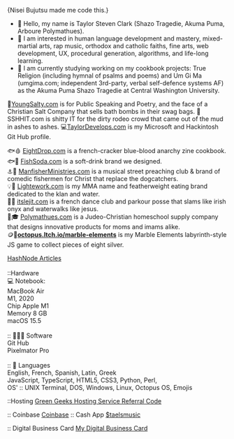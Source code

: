 {Nisei Bujutsu made me code this.}

- 👋 Hello, my name is Taylor Steven Clark (Shazo Tragedie, Akuma Puma, Arboure Polymathues).
- 👀 I am interested in human language development and mastery, mixed-martial arts, rap music, orthodox and catholic faiths, fine arts, web development, UX, procedural generation, algorithms, and life-long learning.
- 🌱 I am currently studying working on my cookbook projects: True Religion (including hymnal of psalms and poems) and Um Gi Ma (umgima.com; independent 3rd-party, verbal self-defence systems AF) as the Akuma Puma Shazo Tragedie at Central Washington University.

🧂<a href="https://youngsalty.com" target="_new">YoungSalty.com</a> is for Public Speaking and Poetry, and the face of a Christian Salt Company that sells bath bombs in their swag bags.
💩SSHHIT.com is shitty IT for the dirty rodeo crowd that came out of the mud in ashes to ashes.
💻<a href="https://taylordevelops.com/" target="_new">TaylorDevelops.com</a> is my Microsoft and Hackintosh Git Hub profile.

🐟🩸 <u>EightDrop.com</u> is a french-cracker blue-blood anarchy zine cookbook.<br />
🐟🥤 <u>FishSoda.com</u> is a soft-drink brand we designed.<br />
⚓🔱 <u>ManfisherMinistries.com</u> is a musical street preaching club & brand of comedic fishermen for Christ that replace the dogcatchers.<br />
💡💸 <u>Lightework.com</u> is my MMA name and featherweight eating brand dedicated to the klan and water.<br />
👶🐤 <u>itslejit.com</u> is a french dance club and parkour posse that slams like irish onyx and waterwalks like jesus.<br />
🤟🎓 <u>Polymathues.com</u> is a Judeo-Christian homeschool supply company that designs innovative products for moms and imams alike.<br />
🪙🔘<a href="https://octopus.itch.io/marble-elements" tar="_new"><b>octopus.Itch.io/marble-elements</b></a> is my Marble Elements labyrinth-style JS game to collect pieces of eight silver.


<a href="https://taylorstevenclark.hashnode.dev" target=_new>HashNode Articles</a><br />
<br />
::Hardware<br />
  💻 Notebook:<br />
MacBook Air<br />
M1, 2020<br />
Chip Apple M1<br />
Memory 8 GB<br />
macOS 15.5<br />
<br />
:: 👨🏿‍💻 Software<br />
Git Hub<br />
Pixelmator Pro<br />
<br />
:: 🤟 Languages<br />
English, French, Spanish, Latin, Greek<br />
JavaScript, TypeScript, HTML5, CSS3, Python, Perl, <br />
OS' :: UNIX Terminal, DOS, Windows, Linux, Octopus OS, Emojis<br />

::Hosting
<a href="https://www.greengeeks.com/track/u134519" target=_new><u>Green Geeks Hosting Service Referral Code</u></a>

:: Coinbase
<a href="https://coinbase.com/join/FM3ELUU?src=ios-link" target=_new><u>Coinbase</u></a>
:: Cash App
<a href="https://cash.app/$taelsmusic" target=_new>$taelsmusic</a>

:: Digital Business Card
<a href="https://mybcard.io/card/63cb6ab7-b6e9-4826-84e9-66e1412bf9f0" target=_new>My Digital Business Card</a>
